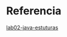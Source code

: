 # Referencia
[lab02-java-estuturas](https://github.com/Igor-HBS/MC322---1s-2021/blob/main/lab02/notebook/lab02-java-estruturas-ra171953.ipynb)
